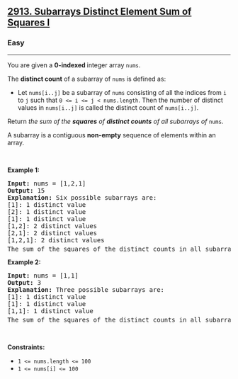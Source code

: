 <h2><a href="https://leetcode.com/problems/subarrays-distinct-element-sum-of-squares-i/solutions/4218771/brute-force-solution-very-simple-and-easy-to-understand-solution/">2913. Subarrays Distinct Element Sum of Squares I</a></h2><h3>Easy</h3><hr><p>You are given a <strong>0-indexed </strong>integer array <code>nums</code>.</p>

<p>The <strong>distinct count</strong> of a subarray of <code>nums</code> is defined as:</p>

<ul>
	<li>Let <code>nums[i..j]</code> be a subarray of <code>nums</code> consisting of all the indices from <code>i</code> to <code>j</code> such that <code>0 &lt;= i &lt;= j &lt; nums.length</code>. Then the number of distinct values in <code>nums[i..j]</code> is called the distinct count of <code>nums[i..j]</code>.</li>
</ul>

<p>Return <em>the sum of the <strong>squares</strong> of <strong>distinct counts</strong> of all subarrays of </em><code>nums</code>.</p>

<p>A subarray is a contiguous <strong>non-empty</strong> sequence of elements within an array.</p>

<p>&nbsp;</p>
<p><strong class="example">Example 1:</strong></p>

<pre>
<strong>Input:</strong> nums = [1,2,1]
<strong>Output:</strong> 15
<strong>Explanation:</strong> Six possible subarrays are:
[1]: 1 distinct value
[2]: 1 distinct value
[1]: 1 distinct value
[1,2]: 2 distinct values
[2,1]: 2 distinct values
[1,2,1]: 2 distinct values
The sum of the squares of the distinct counts in all subarrays is equal to 1<sup>2</sup> + 1<sup>2</sup> + 1<sup>2</sup> + 2<sup>2</sup> + 2<sup>2</sup> + 2<sup>2</sup> = 15.
</pre>

<p><strong class="example">Example 2:</strong></p>

<pre>
<strong>Input:</strong> nums = [1,1]
<strong>Output:</strong> 3
<strong>Explanation:</strong> Three possible subarrays are:
[1]: 1 distinct value
[1]: 1 distinct value
[1,1]: 1 distinct value
The sum of the squares of the distinct counts in all subarrays is equal to 1<sup>2</sup> + 1<sup>2</sup> + 1<sup>2</sup> = 3.</pre>

<p>&nbsp;</p>
<p><strong>Constraints:</strong></p>

<ul>
	<li><code>1 &lt;= nums.length &lt;= 100</code></li>
	<li><code>1 &lt;= nums[i] &lt;= 100</code></li>
</ul>
